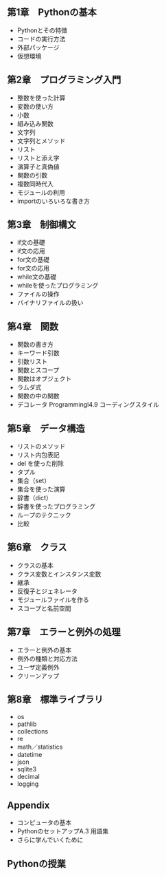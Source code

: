 ## **第1章　Pythonの基本**
* Pythonとその特徴
* コードの実行方法
* 外部パッケージ
* 仮想環境
## **第2章　プログラミング入門**
* 整数を使った計算
* 変数の使い方
* 小数
* 組み込み関数
* 文字列
* 文字列とメソッド
* リスト
* リストと添え字
* 演算子と真偽値
* 関数の引数
* 複数同時代入
* モジュールの利用
* importのいろいろな書き方
## **第3章　制御構文**
* if文の基礎
* if文の応用
* for文の基礎
* for文の応用
* while文の基礎
* whileを使ったプログラミング
* ファイルの操作
* バイナリファイルの扱い
## **第4章　関数**
* 関数の書き方
* キーワード引数
* 引数リスト
* 関数とスコープ
* 関数はオブジェクト
* ラムダ式
* 関数の中の関数
* デコレータ ProgrammingI4.9 コーディングスタイル
## **第5章　データ構造**
* リストのメソッド
* リスト内包表記
* del を使った削除
* タプル
* 集合（set）
* 集合を使った演算
* 辞書（dict）
* 辞書を使ったプログラミング
* ループのテクニック
* 比較
## **第6章　クラス**
* クラスの基本
* クラス変数とインスタンス変数
* 継承
* 反復子とジェネレータ
* モジュールファイルを作る
* スコープと名前空間
## **第7章　エラーと例外の処理**
* エラーと例外の基本
* 例外の種類と対応方法
* ユーザ定義例外
* クリーンアップ
## **第8章　標準ライブラリ**
* os
* pathlib
* collections
* re
* math／statistics
* datetime
* json
* sqlite3
* decimal
* logging
## **Appendix**
* コンピュータの基本
* PythonのセットアップA.3 用語集
* さらに学んでいくために
## Pythonの授業
